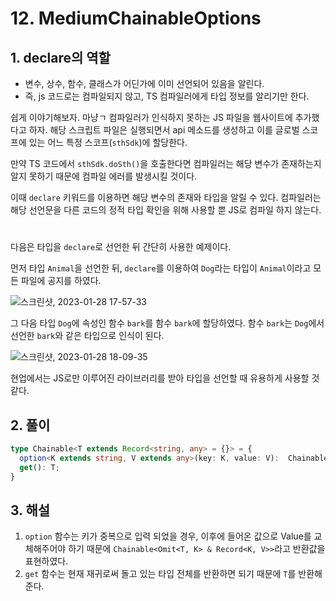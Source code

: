 # 12. MediumChainableOptions

## 1. declare의 역할
- 변수, 상수, 함수, 클래스가 어딘가에 이미 선언되어 있음을 알린다.
- 즉, js 코드로는 컴파일되지 않고, TS 컴파일러에게 타입 정보를 알리기만 한다.

쉽게 이야기해보자. 마냥ㄱ 컴파일러가 인식하지 못하는 JS 파일을 웹사이트에 추가했다고 하자. 해당 스크립트 파일은 실행되면서 api 메소드를 생성하고 이를 글로벌 스코프에 있는 어느 특정 스코프(`sthSdk`)에 할당한다.

만약 TS 코드에서 `sthSdk.doSth()`을 호출한다면 컴파일러는 해당 변수가 존재하는지 알지 못하기 때문에 컴파일 에러를 발생시킬 것이다.

이때 `declare` 키워드를 이용하면 해당 변수의 존재와 타입을 알릴 수 있다. 컴파일러는 해당 선언문을 다른 코드의 정적 타입 확인을 위해 사용할 뿐 JS로 컴파일 하지 않는다.

#

다음은 타입을 `declare`로 선언한 뒤 간단히 사용한 예제이다.

먼저 타입 `Animal`을 선언한 뒤, `declare`를 이용하여 `Dog`라는 타입이 `Animal`이라고 모든 파일에 공지를 하였다.

![스크린샷, 2023-01-28 17-57-33](https://user-images.githubusercontent.com/50985451/215257319-d7397a02-440a-4d72-b785-ee09a412357f.png)

그 다음 타입 `Dog`에 속성인 함수 `bark`를 함수 `bark`에 할당하였다. 함수 `bark`는 `Dog`에서 선언한 `bark`와 같은 타입으로 인식이 된다.

![스크린샷, 2023-01-28 18-09-35](https://user-images.githubusercontent.com/50985451/215257589-951b9091-3d26-4ce6-8fb0-f7accf0cb555.png)

현업에서는 JS로만 이루어진 라이브러리를 받아 타입을 선언할 때 유용하게 사용할 것 같다.

## 2. 풀이
```ts
type Chainable<T extends Record<string, any> = {}> = {
  option<K extends string, V extends any>(key: K, value: V):  Chainable<Omit<T, K> & Record<K, V>>;
  get(): T;
}
```

## 3. 해설
1. `option` 함수는 키가 중복으로 입력 되었을 경우, 이후에 들어온 값으로 Value를 교체해주어야 하기 때문에 `Chainable<Omit<T, K> & Record<K, V>>`라고 반환값을 표현하였다.
2. `get` 함수는 현재 재귀로써 돌고 있는 타입 전체를 반환하면 되기 때문에 `T`를 반환해준다.